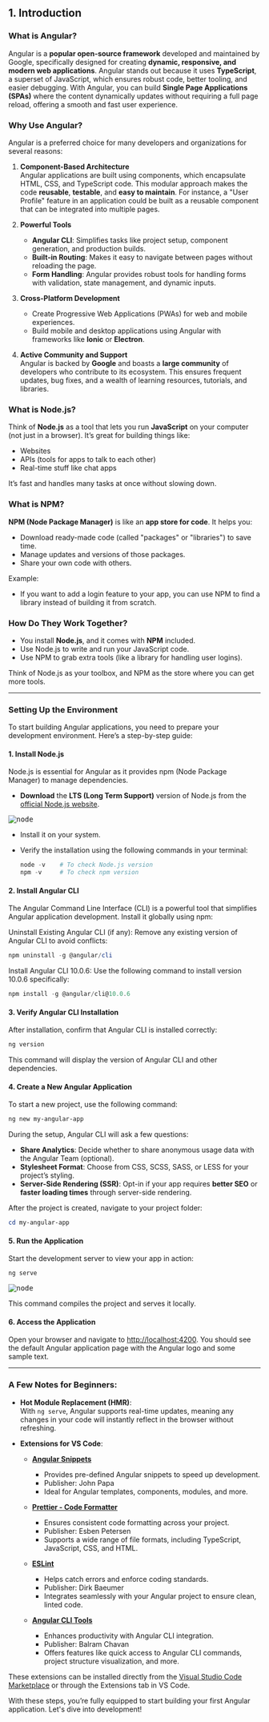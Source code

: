 ## 1. Introduction

### What is Angular?  
Angular is a **popular open-source framework** developed and maintained by Google, specifically designed for creating **dynamic, responsive, and modern web applications**. Angular stands out because it uses **TypeScript**, a superset of JavaScript, which ensures robust code, better tooling, and easier debugging. With Angular, you can build **Single Page Applications (SPAs)** where the content dynamically updates without requiring a full page reload, offering a smooth and fast user experience.  

### Why Use Angular?  
Angular is a preferred choice for many developers and organizations for several reasons:  

1. **Component-Based Architecture**  
   Angular applications are built using components, which encapsulate HTML, CSS, and TypeScript code. This modular approach makes the code **reusable**, **testable**, and **easy to maintain**. For instance, a "User Profile" feature in an application could be built as a reusable component that can be integrated into multiple pages.  

2. **Powerful Tools**  
   - **Angular CLI**: Simplifies tasks like project setup, component generation, and production builds.  
   - **Built-in Routing**: Makes it easy to navigate between pages without reloading the page.  
   - **Form Handling**: Angular provides robust tools for handling forms with validation, state management, and dynamic inputs.

3. **Cross-Platform Development**  
   - Create Progressive Web Applications (PWAs) for web and mobile experiences.  
   - Build mobile and desktop applications using Angular with frameworks like **Ionic** or **Electron**.

4. **Active Community and Support**  
   Angular is backed by **Google** and boasts a **large community** of developers who contribute to its ecosystem. This ensures frequent updates, bug fixes, and a wealth of learning resources, tutorials, and libraries.

### What is Node.js?

Think of **Node.js** as a tool that lets you run **JavaScript** on your computer (not just in a browser). It’s great for building things like:
- Websites
- APIs (tools for apps to talk to each other)
- Real-time stuff like chat apps

It’s fast and handles many tasks at once without slowing down.

### What is NPM?

**NPM (Node Package Manager)** is like an **app store for code**. It helps you:
- Download ready-made code (called "packages" or "libraries") to save time.
- Manage updates and versions of those packages.
- Share your own code with others.

Example:
- If you want to add a login feature to your app, you can use NPM to find a library instead of building it from scratch.

### **How Do They Work Together?**
- You install **Node.js**, and it comes with **NPM** included.
- Use Node.js to write and run your JavaScript code.
- Use NPM to grab extra tools (like a library for handling user logins). 

Think of Node.js as your toolbox, and NPM as the store where you can get more tools.

---

### Setting Up the Environment  

To start building Angular applications, you need to prepare your development environment. Here’s a step-by-step guide:  

#### 1. Install Node.js
Node.js is essential for Angular as it provides npm (Node Package Manager) to manage dependencies.  

- **Download** the **LTS (Long Term Support)** version of Node.js from the [official Node.js website](https://nodejs.org/dist/v12.14.0/node-v12.14.0-x64.msi).

<kbd>![node](/images/introduction/node-install.png)</kbd>

- Install it on your system.  
- Verify the installation using the following commands in your terminal:  

   ```PowerShell
   node -v    # To check Node.js version
   npm -v     # To check npm version
   ```

#### 2. Install Angular CLI
The Angular Command Line Interface (CLI) is a powerful tool that simplifies Angular application development. Install it globally using npm:  

Uninstall Existing Angular CLI (if any): Remove any existing version of Angular CLI to avoid conflicts:

   ```PowerShell
   npm uninstall -g @angular/cli
   ```
Install Angular CLI 10.0.6: Use the following command to install version 10.0.6 specifically:

   ```PowerShell
   npm install -g @angular/cli@10.0.6
   ```

#### 3. Verify Angular CLI Installation
After installation, confirm that Angular CLI is installed correctly:  

   ```PowerShell
   ng version
   ```

This command will display the version of Angular CLI and other dependencies.  

#### 4. Create a New Angular Application
To start a new project, use the following command:  

   ```PowerShell
   ng new my-angular-app
   ```

During the setup, Angular CLI will ask a few questions:  
- **Share Analytics**: Decide whether to share anonymous usage data with the Angular Team (optional).  
- **Stylesheet Format**: Choose from CSS, SCSS, SASS, or LESS for your project’s styling.  
- **Server-Side Rendering (SSR)**: Opt-in if your app requires **better SEO** or **faster loading times** through server-side rendering.

After the project is created, navigate to your project folder:  

   ```PowerShell
   cd my-angular-app
   ```

#### 5. Run the Application
Start the development server to view your app in action:  

   ```PowerShell
   ng serve
   ```

<kbd>![node](/images/introduction/run-app.png)</kbd>

This command compiles the project and serves it locally.  

#### 6. Access the Application
Open your browser and navigate to [http://localhost:4200](http://localhost:4200). You should see the default Angular application page with the Angular logo and some sample text.

---

### A Few Notes for Beginners:

- **Hot Module Replacement (HMR)**:  
   With `ng serve`, Angular supports real-time updates, meaning any changes in your code will instantly reflect in the browser without refreshing.

- **Extensions for VS Code**:  

   - **[Angular Snippets](https://marketplace.visualstudio.com/items?itemName=johnpapa.Angular2)**
     - Provides pre-defined Angular snippets to speed up development.
     - Publisher: John Papa  
     - Ideal for Angular templates, components, modules, and more.

   - **[Prettier - Code Formatter](https://marketplace.visualstudio.com/items?itemName=esbenp.prettier-vscode)**
     - Ensures consistent code formatting across your project.
     - Publisher: Esben Petersen  
     - Supports a wide range of file formats, including TypeScript, JavaScript, CSS, and HTML.

   - **[ESLint](https://marketplace.visualstudio.com/items?itemName=dbaeumer.vscode-eslint)**
     - Helps catch errors and enforce coding standards.
     - Publisher: Dirk Baeumer  
     - Integrates seamlessly with your Angular project to ensure clean, linted code.

   - **[Angular CLI Tools](https://marketplace.visualstudio.com/items?itemName=UVBrain.ng-cli)**  
     - Enhances productivity with Angular CLI integration.
     - Publisher: Balram Chavan  
     - Offers features like quick access to Angular CLI commands, project structure visualization, and more.

These extensions can be installed directly from the [Visual Studio Code Marketplace](https://marketplace.visualstudio.com/vscode) or through the Extensions tab in VS Code.

With these steps, you’re fully equipped to start building your first Angular application. Let's dive into development!
